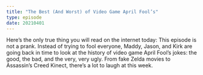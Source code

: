 ```yaml
---
title: "The Best (And Worst) of Video Game April Fool’s"
type: episode
date: 20210401
---
```

Here’s the only true thing you will read on the internet today: This episode is not a prank. Instead of trying to fool everyone, Maddy, Jason, and Kirk are going back in time to look at the history of video game April Fool’s jokes: the good, the bad, and the very, very ugly. From fake Zelda movies to Assassin’s Creed Kinect, there’s a lot to laugh at this week.